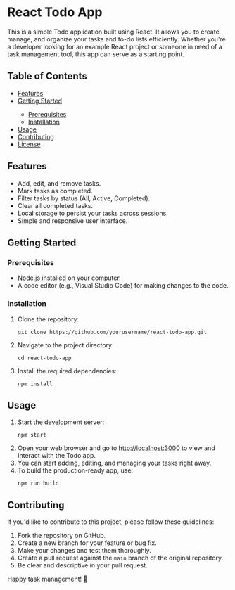 <!DOCTYPE html>
<html lang="en">
<head>
    <meta charset="UTF-8">
    <meta name="viewport" content="width=device-width, initial-scale=1.0">
</head>
<body>
    <h1>React Todo App</h1>
    <p>This is a simple Todo application built using React. It allows you to create, manage, and organize your tasks and to-do lists efficiently. Whether you're a developer looking for an example React project or someone in need of a task management tool, this app can serve as a starting point.</p>
    <h2>Table of Contents</h2>
    <ul>
        <li><a href="#features">Features</a></li>
        <li><a href="#getting-started">Getting Started</a></li>
            <ul>
                <li><a href="#prerequisites">Prerequisites</a></li>
                <li><a href="#installation">Installation</a></li>
            </ul>
        <li><a href="#usage">Usage</a></li>
        <li><a href="#contributing">Contributing</a></li>
        <li><a href="#license">License</a></li>
    </ul>
    <h2 id="features">Features</h2>
    <ul>
        <li>Add, edit, and remove tasks.</li>
        <li>Mark tasks as completed.</li>
        <li>Filter tasks by status (All, Active, Completed).</li>
        <li>Clear all completed tasks.</li>
        <li>Local storage to persist your tasks across sessions.</li>
        <li>Simple and responsive user interface.</li>
    </ul>
    <h2 id="getting-started">Getting Started</h2>
    <h3 id="prerequisites">Prerequisites</h3>
    <ul>
        <li><a href="https://nodejs.org/">Node.js</a> installed on your computer.</li>
        <li>A code editor (e.g., Visual Studio Code) for making changes to the code.</li>
    </ul>
    <h3 id="installation">Installation</h3>
    <ol>
        <li>Clone the repository:
            <pre><code>git clone https://github.com/yourusername/react-todo-app.git</code></pre>
        </li>
        <li>Navigate to the project directory:
            <pre><code>cd react-todo-app</code></pre>
        </li>
        <li>Install the required dependencies:
            <pre><code>npm install</code></pre>
        </li>
    </ol>
    <h2 id="usage">Usage</h2>
    <ol>
        <li>Start the development server:
            <pre><code>npm start</code></pre>
        </li>
        <li>Open your web browser and go to <a href="http://localhost:3000">http://localhost:3000</a> to view and interact with the Todo app.</li>
        <li>You can start adding, editing, and managing your tasks right away.</li>
        <li>To build the production-ready app, use:
            <pre><code>npm run build</code></pre>
        </li>
    </ol>
    <h2 id="contributing">Contributing</h2>
    <p>If you'd like to contribute to this project, please follow these guidelines:</p>
    <ol>
        <li>Fork the repository on GitHub.</li>
        <li>Create a new branch for your feature or bug fix.</li>
        <li>Make your changes and test them thoroughly.</li>
        <li>Create a pull request against the <code>main</code> branch of the original repository.</li>
        <li>Be clear and descriptive in your pull request.</li>
    </ol>
    <p>Happy task management! 🚀</p>
</body>
</html>
